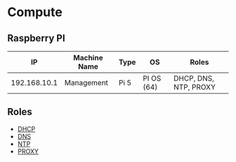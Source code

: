 # Compute

## Raspberry PI

|IP|Machine Name|Type|OS|Roles|
|--|------------|-----|--|----|
|192.168.10.1|Management|Pi 5|PI OS (64)| DHCP, DNS, NTP, PROXY  |

## Roles

- [DHCP](https://kea.readthedocs.io/en/kea-2.2.0/arm/config.html)
- [DNS](https://kea.readthedocs.io/en/kea-2.2.0/arm/ddns.html)
- [NTP](https://chrony-project.org/)
- [PROXY](https://www.squid-cache.org/)
